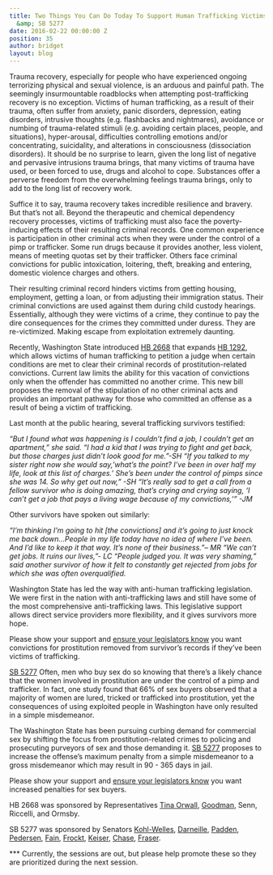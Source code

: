 ```yaml
---
title: Two Things You Can Do Today To Support Human Trafficking Victims&#x3a; HB 2668
  &amp; SB 5277
date: 2016-02-22 00:00:00 Z
position: 35
author: bridget
layout: blog
---
```


Trauma recovery, especially for people who have experienced ongoing terrorizing physical and sexual violence, is an arduous and painful path.  The seemingly insurmountable roadblocks when attempting post-trafficking recovery is no exception.  Victims of human trafficking, as a result of their trauma, often suffer from anxiety, panic disorders, depression, eating disorders, intrusive thoughts (e.g. flashbacks and nightmares), avoidance or numbing of trauma-related stimuli (e.g. avoiding certain places, people, and situations), hyper-arousal, difficulties controlling emotions and/or concentrating, suicidality, and alterations in consciousness (dissociation disorders).  It should be no surprise to learn, given the long list of negative and pervasive intrusions trauma brings, that many victims of trauma have used, or been forced to use, drugs and alcohol to cope.  Substances offer a perverse freedom from the overwhelming feelings trauma brings, only to add to the long list of recovery work.

Suffice it to say, trauma recovery takes incredible resilience and bravery. But that’s not all.  Beyond the therapeutic and chemical dependency recovery processes, victims of trafficking must also face the poverty-inducing effects of their resulting criminal records.  One common experience is participation in other criminal acts when they were under the control of a pimp or trafficker.  Some run drugs because it provides another, less violent, means of meeting quotas set by their trafficker.  Others face criminal convictions for public intoxication, loitering, theft, breaking and entering, domestic violence charges and others.

Their resulting criminal record hinders victims from getting housing, employment, getting a loan, or from adjusting their immigration status.  Their criminal convictions are used against them during child custody hearings.  Essentially, although they were victims of a crime, they continue to pay the dire consequences for the crimes they committed under duress.  They are re-victimized.  Making escape from exploitation extremely daunting.

Recently, Washington State introduced [HB 2668](http://lawfilesext.leg.wa.gov/biennium/2015-16/Pdf/Bill%20Reports/House/2668%20HBR%20PS%2016.pdf) that expands [HB 1292](http://apps.leg.wa.gov/billinfo/summary.aspx?year=2013&bill=1292), which allows victims of human trafficking to petition a judge when certain conditions are met to clear their criminal records of prostitution-related convictions. Current law limits the ability for this vacation of convictions only when the offender has committed no another crime. This new bill proposes the removal of the stipulation of no other criminal acts and provides an important pathway for those who committed an offense as a result of being a victim of trafficking.

Last month at the public hearing, several trafficking survivors testified:

*“But I found what was happening is I couldn’t find a job, I couldn’t get an apartment,” she said. “I had a kid that I was trying to fight and get back, but those charges just didn’t look good for me.”-SH*
*“If you talked to my sister right now she would say,’what’s the point? I’ve been in over half my life, look at this list of charges.’ She’s been under the control of pimps since she was 14. So why get out now,” -SH*
*“It’s really sad to get a call from a fellow survivor who is doing amazing, that’s crying and crying saying, ‘I can’t get a job that pays a living wage because of my convictions,’” -JM*

Other survivors have spoken out similarly:

*“I’m thinking I’m going to hit [the convictions] and it’s going to just knock me back down…People in my life today have no idea of where I’ve been. And I’d like to keep it that way. It’s none of their business.”– MR*
*“We can’t get jobs. It ruins our lives,”- LC*
*“People judged you. It was very shaming,” said another survivor of how it felt to constantly get rejected from jobs for which she was often overqualified.*

Washington State has led the way with anti-human trafficking legislation.  We were first in the nation with anti-trafficking laws and still have some of the most comprehensive anti-trafficking laws. This legislative support allows direct service providers more flexibility, and it gives survivors more hope.

Please show your support and [ensure your legislators know](https://app.leg.wa.gov/pbc/) you want convictions for prostitution removed from survivor’s records if they’ve been victims of trafficking.

[SB 5277](http://apps.leg.wa.gov/billinfo/summary.aspx?bill=5277&year=2015)
Often, men who buy sex do so knowing that there’s a likely chance that the women involved in prostitution are under the control of a pimp and trafficker.  In fact, one study found that 66% of sex buyers observed that a majority of women are lured, tricked or trafficked into prostitution, yet the consequences of using exploited people in Washington have only resulted in a simple misdemeanor.

The Washington State has been pursuing curbing demand for commercial sex by shifting the focus from prostitution-related crimes to policing and prosecuting purveyors of sex and those demanding it.  [SB 5277](http://apps.leg.wa.gov/billinfo/summary.aspx?bill=5277&year=2015) proposes to increase the offense’s maximum penalty from a simple misdemeanor to a gross misdemeanor which may result in 90 - 365 days in jail.

Please show your support and [ensure your legislators know](https://app.leg.wa.gov/pbc/) you want increased penalties for  sex buyers.


HB 2668 was sponsored by Representatives [Tina Orwall](9http://housedemocrats.wa.gov/legislators/tina-orwall/), [Goodman](https://app.leg.wa.gov/pbc/memberEmail/45/1), Senn, Riccelli, and Ormsby.

SB 5277 was sponsored by Senators [Kohl-Welles](mailto:jeanne.kohl-welles@kingcounty.gov), [Darneille](https://app.leg.wa.gov/pbc/memberEmail/27/0), [Padden](https://app.leg.wa.gov/pbc/memberEmail/4/0), [Pedersen](https://app.leg.wa.gov/pbc/memberEmail/43/0), [Fain](https://app.leg.wa.gov/pbc/memberEmail/47/0), [Frockt](https://app.leg.wa.gov/pbc/memberEmail/46/0), [Keiser](https://app.leg.wa.gov/pbc/memberEmail/33/0), [Chase](https://app.leg.wa.gov/pbc/memberEmail/32/0), [Fraser](https://app.leg.wa.gov/pbc/memberEmail/22/0).

*** Currently, the sessions are out, but please help promote these so they are prioritized during the next session.